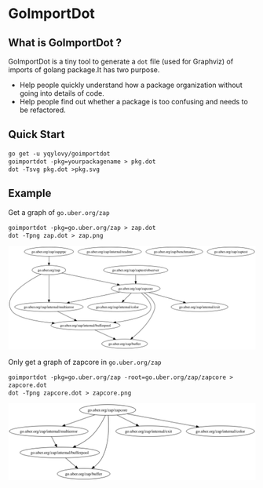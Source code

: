# GoImportDot

## What is GoImportDot ?

GoImportDot is a tiny tool to generate a `dot` file (used for Graphviz) of imports of golang package.It has two purpose.

* Help people quickly understand how a package organization without going into details of code.
* Help people find out whether a package is too confusing and needs to be refactored.

## Quick Start

```
go get -u yqylovy/goimportdot
goimportdot -pkg=yourpackagename > pkg.dot 
dot -Tsvg pkg.dot >pkg.svg
```

## Example

Get a graph of `go.uber.org/zap`

```
goimportdot -pkg=go.uber.org/zap > zap.dot
dot -Tpng zap.dot > zap.png
```

![zap](./docs/zap.png)


Only get a graph of zapcore in `go.uber.org/zap`

```
goimportdot -pkg=go.uber.org/zap -root=go.uber.org/zap/zapcore > zapcore.dot
dot -Tpng zapcore.dot > zapcore.png
```

![zap](./docs/zapcore.png)
